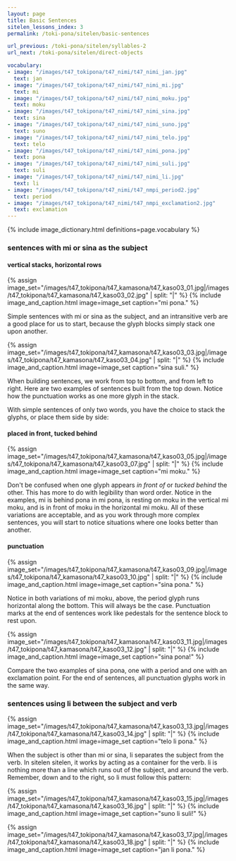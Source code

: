 ```yaml
---
layout: page
title: Basic Sentences
sitelen_lessons_index: 3
permalink: /toki-pona/sitelen/basic-sentences

url_previous: /toki-pona/sitelen/syllables-2
url_next: /toki-pona/sitelen/direct-objects

vocabulary:
- image: "/images/t47_tokipona/t47_nimi/t47_nimi_jan.jpg"
  text: jan
- image: "/images/t47_tokipona/t47_nimi/t47_nimi_mi.jpg"
  text: mi
- image: "/images/t47_tokipona/t47_nimi/t47_nimi_moku.jpg"
  text: moku
- image: "/images/t47_tokipona/t47_nimi/t47_nimi_sina.jpg"
  text: sina
- image: "/images/t47_tokipona/t47_nimi/t47_nimi_suno.jpg"
  text: suno
- image: "/images/t47_tokipona/t47_nimi/t47_nimi_telo.jpg"
  text: telo
- image: "/images/t47_tokipona/t47_nimi/t47_nimi_pona.jpg"
  text: pona
- image: "/images/t47_tokipona/t47_nimi/t47_nimi_suli.jpg"
  text: suli
- image: "/images/t47_tokipona/t47_nimi/t47_nimi_li.jpg"
  text: li
- image: "/images/t47_tokipona/t47_nimi/t47_nmpi_period2.jpg"
  text: period
- image: "/images/t47_tokipona/t47_nimi/t47_nmpi_exclamation2.jpg"
  text: exclamation
---
```


{% include image_dictionary.html definitions=page.vocabulary %}

### sentences with mi or sina as the subject

#### vertical stacks, horizontal rows

{% assign image_set="/images/t47_tokipona/t47_kamasona/t47_kaso03_01.jpg|/images/t47_tokipona/t47_kamasona/t47_kaso03_02.jpg" | split: "|" %}
{% include image_and_caption.html image=image_set caption="mi pona." %}

Simple sentences with mi or sina as the subject, and an intransitive verb are a good place for us to start, because the glyph blocks simply stack one upon another.


{% assign image_set="/images/t47_tokipona/t47_kamasona/t47_kaso03_03.jpg|/images/t47_tokipona/t47_kamasona/t47_kaso03_04.jpg" | split: "|" %}
{% include image_and_caption.html image=image_set caption="sina suli." %}

When building sentences, we work from top to bottom, and from left to right. Here are two examples of sentences built from the top down. Notice how the punctuation works as one more glyph in the stack.

With simple sentences of only two words, you have the choice to stack the glyphs, or place them side by side:

#### placed in front, tucked behind

{% assign image_set="/images/t47_tokipona/t47_kamasona/t47_kaso03_05.jpg|/images/t47_tokipona/t47_kamasona/t47_kaso03_07.jpg" | split: "|" %}
{% include image_and_caption.html image=image_set caption="mi moku." %}

Don't be confused when one glyph appears _in front of_ or _tucked behind_ the other. This has more to do with legibility than word order. Notice in the examples, mi is behind pona in mi pona, is resting on moku in the vertical mi moku, and is in front of moku in the horizontal mi moku. All of these variations are acceptable, and as you work through more complex sentences, you will start to notice situations where one looks better than another.

#### punctuation

{% assign image_set="/images/t47_tokipona/t47_kamasona/t47_kaso03_09.jpg|/images/t47_tokipona/t47_kamasona/t47_kaso03_10.jpg" | split: "|" %}
{% include image_and_caption.html image=image_set caption="sina pona." %}

Notice in both variations of mi moku, above, the period glyph runs horizontal along the bottom. This will always be the case. Punctuation marks at the end of sentences work like pedestals for the sentence block to rest upon.

{% assign image_set="/images/t47_tokipona/t47_kamasona/t47_kaso03_11.jpg|/images/t47_tokipona/t47_kamasona/t47_kaso03_12.jpg" | split: "|" %}
{% include image_and_caption.html image=image_set caption="sina pona!" %}

Compare the two examples of sina pona, one with a period and one with an exclamation point.  For the end of sentences, all punctuation glyphs work in the same way.

### sentences using li between the subject and verb

{% assign image_set="/images/t47_tokipona/t47_kamasona/t47_kaso03_13.jpg|/images/t47_tokipona/t47_kamasona/t47_kaso03_14.jpg" | split: "|" %}
{% include image_and_caption.html image=image_set caption="telo li pona." %}

When the subject is other than mi or sina, li separates the subject from the verb. In sitelen sitelen, it works by acting as a container for the verb. li is nothing more than a line which runs out of the subject, and around the verb. Remember, down and to the right, so li must follow this pattern:

{% assign image_set="/images/t47_tokipona/t47_kamasona/t47_kaso03_15.jpg|/images/t47_tokipona/t47_kamasona/t47_kaso03_16.jpg" | split: "|" %}
{% include image_and_caption.html image=image_set caption="suno li suli!" %}

{% assign image_set="/images/t47_tokipona/t47_kamasona/t47_kaso03_17.jpg|/images/t47_tokipona/t47_kamasona/t47_kaso03_18.jpg" | split: "|" %}
{% include image_and_caption.html image=image_set caption="jan li pona." %}
